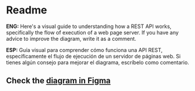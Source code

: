 # Readme
**ENG:** Here's a visual guide to understanding how a REST API works, specifically the flow of execution of a web page server. If you have any advice to improve the diagram, write it as a comment.

**ESP:** Guía visual para comprender cómo funciona una API REST, específicamente el flujo de ejecución de un servidor de páginas web. Si tienes algún consejo para mejorar el diagrama, escríbelo como comentario.

## Check the [diagram in Figma](https://www.figma.com/community/file/1275291490973723744/REST-API-Diagram-ENG%2FESP)
